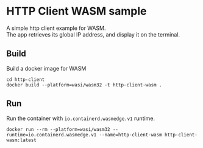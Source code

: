 # HTTP Client WASM sample
A simple http client example for WASM.  
The app retrieves its global IP address, and display it on the terminal.

## Build
Build a docker image for WASM
```shell
cd http-client
docker build --platform=wasi/wasm32 -t http-client-wasm .
```

## Run
Run the container with `io.containerd.wasmedge.v1` runtime.
```shell
docker run --rm --platform=wasi/wasm32 --runtime=io.containerd.wasmedge.v1 --name=http-client-wasm http-client-wasm:latest
```